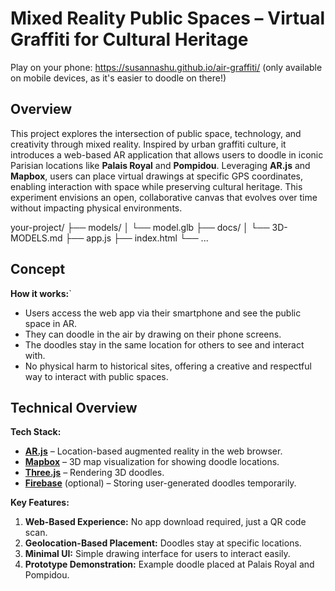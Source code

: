 # Mixed Reality Public Spaces – Virtual Graffiti for Cultural Heritage

Play on your phone: https://susannashu.github.io/air-graffiti/
(only available on mobile devices, as it's easier to doodle on there!)

## Overview
This project explores the intersection of public space, technology, and creativity through mixed reality. Inspired by urban graffiti culture, it introduces a web-based AR application that allows users to doodle in iconic Parisian locations like **Palais Royal** and **Pompidou**. Leveraging **AR.js** and **Mapbox**, users can place virtual drawings at specific GPS coordinates, enabling interaction with space while preserving cultural heritage. This experiment envisions an open, collaborative canvas that evolves over time without impacting physical environments.

your-project/
├── models/
│   └── model.glb
├── docs/
│   └── 3D-MODELS.md
├── app.js
├── index.html
└── ...

## Concept
**How it works:**`
- Users access the web app via their smartphone and see the public space in AR.
- They can doodle in the air by drawing on their phone screens.
- The doodles stay in the same location for others to see and interact with.
- No physical harm to historical sites, offering a creative and respectful way to interact with public spaces.

## Technical Overview
**Tech Stack:**
- **[AR.js](https://ar-js-org.github.io/AR.js-docs/)** – Location-based augmented reality in the web browser.
- **[Mapbox](https://www.mapbox.com/)** – 3D map visualization for showing doodle locations.
- **[Three.js](https://threejs.org/)** – Rendering 3D doodles.
- **[Firebase](https://firebase.google.com/)** (optional) – Storing user-generated doodles temporarily.

**Key Features:**
1. **Web-Based Experience:** No app download required, just a QR code scan.
2. **Geolocation-Based Placement:** Doodles stay at specific locations.
3. **Minimal UI:** Simple drawing interface for users to interact easily.
4. **Prototype Demonstration:** Example doodle placed at Palais Royal and Pompidou.


